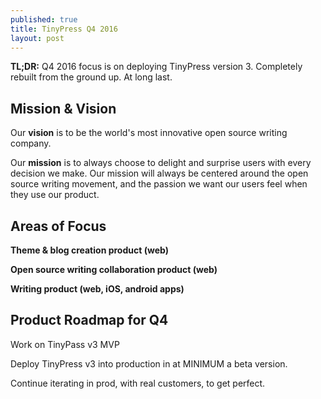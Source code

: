 ```yaml
---
published: true
title: TinyPress Q4 2016
layout: post
---
```

**TL;DR:** Q4 2016 focus is on deploying TinyPress version 3. Completely rebuilt from the ground up. At long last.

## Mission & Vision
Our <strong>vision</strong> is to be the world's most innovative open source writing company.

Our <strong>mission</strong> is to always choose to delight and surprise users with every decision we make. Our mission will always be centered around the open source writing movement, and the passion we want our users feel when they use our product.

## Areas of Focus

**Theme & blog creation product (web)**

**Open source writing collaboration product (web)**

**Writing product (web, iOS, android apps)**

## Product Roadmap for Q4

Work on TinyPass v3 MVP

Deploy TinyPress v3 into production in at MINIMUM a beta version.

Continue iterating in prod, with real customers, to get perfect.